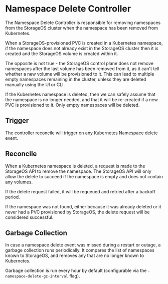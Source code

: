 # Namespace Delete Controller

The Namespace Delete Controller is responsible for removing namespaces from the
StorageOS cluster when the namespace has been removed from Kubernetes.

When a StorageOS-provisioned PVC is created in a Kubernetes namespace, if the
namespace does not already exist in the StorageOS cluster then it is created and
the StorageOS volume is created within it.

The opposite is not true - the StorageOS control plane does not remove
namespaces after the last volume has been removed from it, as it can't tell
whether a new volume will be provisioned to it.  This can lead to multiple empty
namespaces remaining in the cluster, unless they are deleted manually using the
UI or CLI.

If the Kubernetes namespace is deleted, then we can safely assume that the
namespace is no longer needed, and that it will be re-created if a new PVC is
provisioned to it.  Only empty namespaces will be deleted.

## Trigger

The controller reconcile will trigger on any Kubernetes Namespace delete event.

## Reconcile

When a Kubernetes namespace is deleted, a request is made to the StorageOS API
to remove the namespace.  The StorageOS API will only allow the delete to
succeed if the namespace is empty and does not contain any volumes.

If the delete request failed, it will be requeued and retried after a backoff
period.

If the namespace was not found, either because it was already deleted or it
never had a PVC provisioned by StorageOS, the delete request will be considered
successful.

## Garbage Collection

In case a namespace delete event was missed during a restart or outage, a
garbage collection runs periodically.  It compares the list of namespaces known
to StorageOS, and removes any that are no longer known to Kubernetes.

Garbage collection is run every hour by default (configurable via the
`-namespace-delete-gc-interval` flag).
